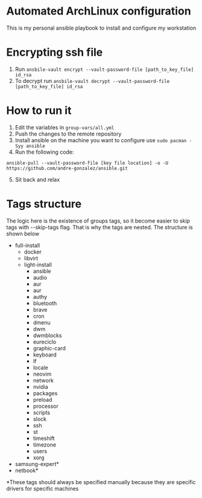 # Automated ArchLinux configuration
This is my personal ansible playbook to install and configure my workstation


# Encrypting ssh file
1. Run `ansbile-vault encrypt --vault-password-file [path_to_key_file] id_rsa`
2. To decrypt run `ansbile-vault decrypt --vault-password-file [path_to_key_file] id_rsa`

# How to run it
1. Edit the variables in `group-vars/all.yml`
2. Push the changes to the remote repository
3. Install ansible on the machine you want to configure use `sudo pacman -Syy ansible`
4. Run the following code:
```
ansible-pull --vault-password-file [key file location] -o -U https://github.com/andre-gonzalez/ansible.git
```
5. Sit back and relax

# Tags structure
The logic here is the existence of groups tags, so it become easier to skip tags with --skip-tags flag. That is why the tags are nested. The structure is shown below
- full-install
  - docker
  - libvirt
  - light-install
    - ansible
    - audio
    - aur
    - aur
    - authy
    - bluetooth
    - brave
    - cron
    - dmenu
    - dwm
    - dwmblocks
    - eureciclo
    - graphic-card
    - keyboard
    - lf
    - locale
    - neovim
    - network
    - nvidia
    - packages
    - preload
    - processor
    - scripts
    - slock
    - ssh
    - st
    - timeshift
    - timezone
    - users
    - xorg
- samsung-expert*
- netbook*

*These tags should always be specified manually because they are specific drivers for specific machines
